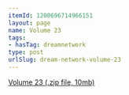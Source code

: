 ```yaml
---
itemId: 1200696714966151
layout: page
name: Volume 23
tags:
- hasTag: dreamnetwork
type: post
urlSlug: dream-network-volume-23
---
```

<a href="files/Volume_23.zip" download>Volume 23 (.zip file, 10mb)</a>